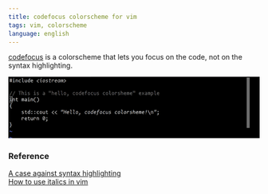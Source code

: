 ```yaml
---
title: codefocus colorscheme for vim
tags: vim, colorscheme
language: english
---
```


[codefocus](https://github.com/alexanderlobov/config/blob/master/vim/colors/codefocus.vim)
is a colorscheme that lets you focus on the code, not on the
syntax highlighting.

![](/images/codefocus-colo.png)

### Reference

[A case against syntax highlighting](http://www.linusakesson.net/programming/syntaxhighlighting/)<br/>
[How to use italics in vim](http://alexanderlobov.ru/posts/2018-01-25-italics-in-iterm/)
